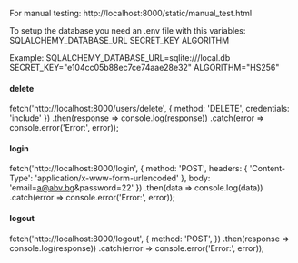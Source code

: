 For manual testing:
http://localhost:8000/static/manual_test.html

To setup the database you need an .env file with this variables:
SQLALCHEMY_DATABASE_URL
SECRET_KEY
ALGORITHM

Example:
SQLALCHEMY_DATABASE_URL=sqlite:///local.db
SECRET_KEY="e104cc05b88ec7ce74aae28e32"
ALGORITHM="HS256"




#### delete
fetch('http://localhost:8000/users/delete', {
  method: 'DELETE',
  credentials: 'include'
})
.then(response => console.log(response))
.catch(error => console.error('Error:', error));

#### login
fetch('http://localhost:8000/login', {
  method: 'POST',
  headers: {
    'Content-Type': 'application/x-www-form-urlencoded'
  },
  body: 'email=a@abv.bg&password=22'
})
.then(data => console.log(data))
.catch(error => console.error('Error:', error));

#### logout
fetch('http://localhost:8000/logout', {
  method: 'POST',
})
.then(response => console.log(response))
.catch(error => console.error('Error:', error));

